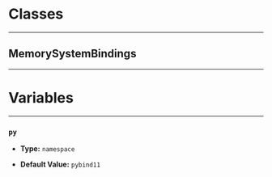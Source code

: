 # Classes
---

## MemorySystemBindings
---




# Variables
---

### `py`

- **Type:** `namespace`

- **Default Value:** `pybind11`


